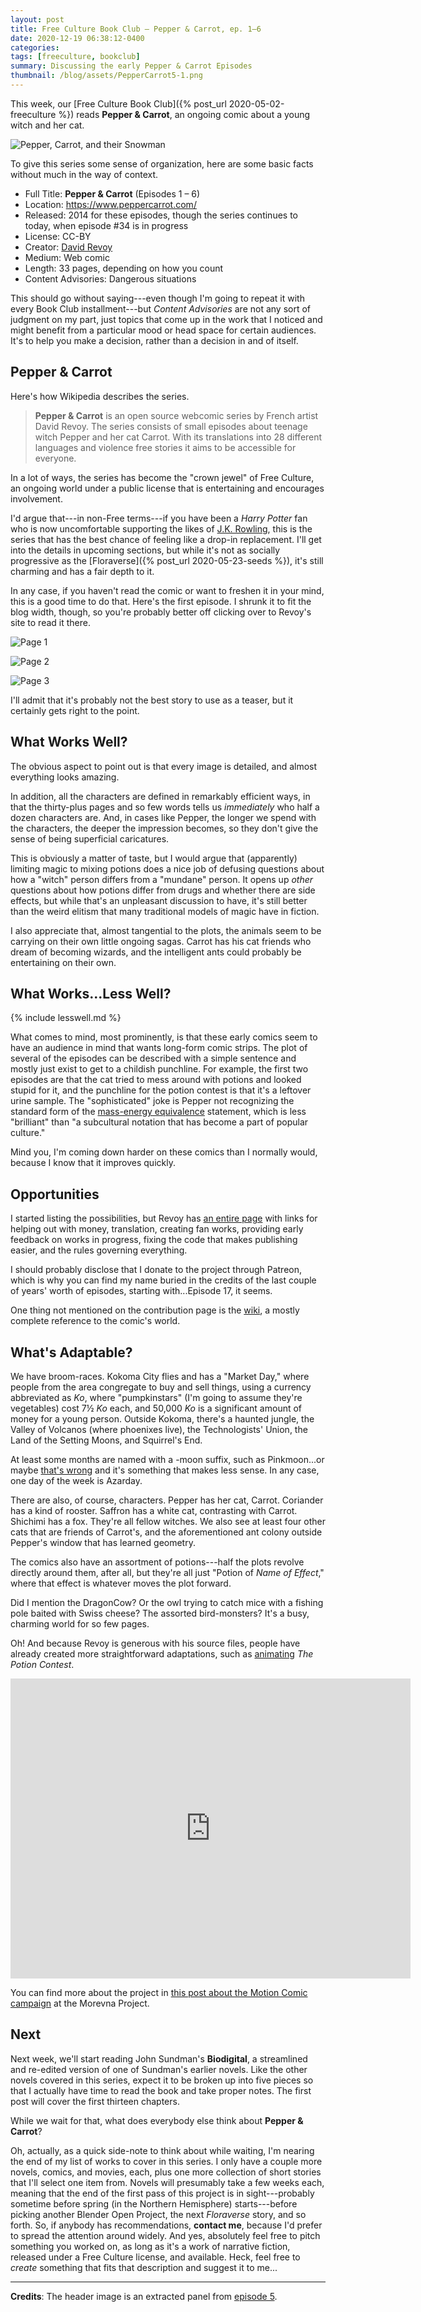 ```yaml
---
layout: post
title: Free Culture Book Club — Pepper & Carrot, ep. 1–6
date: 2020-12-19 06:38:12-0400
categories:
tags: [freeculture, bookclub]
summary: Discussing the early Pepper & Carrot Episodes
thumbnail: /blog/assets/PepperCarrot5-1.png
---
```


This week, our [Free Culture Book Club]({% post_url 2020-05-02-freeculture %}) reads **Pepper & Carrot**, an ongoing comic about a young witch and her cat.

![Pepper, Carrot, and their Snowman](/blog/assets/PepperCarrot5-1.png "Pepper, Carrot, and their Snowman")

To give this series some sense of organization, here are some basic facts without much in the way of context.

 * Full Title:  **Pepper & Carrot** (Episodes 1 – 6)
 * Location:  <https://www.peppercarrot.com/>
 * Released:  2014 for these episodes, though the series continues to today, when episode #34 is in progress
 * License:  CC-BY
 * Creator:  [David Revoy](https://www.davidrevoy.com/)
 * Medium:  Web comic
 * Length:  33 pages, depending on how you count
 * Content Advisories:  Dangerous situations

This should go without saying---even though I'm going to repeat it with every Book Club installment---but *Content Advisories* are not any sort of judgment on my part, just topics that come up in the work that I noticed and might benefit from a particular mood or head space for certain audiences.  It's to help you make a decision, rather than a decision in and of itself.

## Pepper & Carrot

Here's how Wikipedia describes the series.

 > **Pepper & Carrot** is an open source webcomic series by French artist David Revoy. The series consists of small episodes about teenage witch Pepper and her cat Carrot. With its translations into 28 different languages and violence free stories it aims to be accessible for everyone.

In a lot of ways, the series has become the "crown jewel" of Free Culture, an ongoing world under a public license that is entertaining and encourages involvement.

I'd argue that---in non-Free terms---if you have been a *Harry Potter* fan who is now uncomfortable supporting the likes of [J.K. Rowling](https://en.wikipedia.org/wiki/Politics_of_J._K._Rowling#Transgender_people), this is the series that has the best chance of feeling like a drop-in replacement.  I'll get into the details in upcoming sections, but while it's not as socially progressive as the [Floraverse]({% post_url 2020-05-23-seeds %}), it's still charming and has a fair depth to it.

In any case, if you haven't read the comic or want to freshen it in your mind, this is a good time to do that.  Here's the first episode.  I shrunk it to fit the blog width, though, so you're probably better off clicking over to Revoy's site to read it there.

![Page 1](/blog/assets/en_Pepper-and-Carrot_by-David-Revoy_E01P01.png "Page 1")

![Page 2](/blog/assets/en_Pepper-and-Carrot_by-David-Revoy_E01P02.png "Page 2")

![Page 3](/blog/assets/en_Pepper-and-Carrot_by-David-Revoy_E01P03.png "Page 3")

I'll admit that it's probably not the best story to use as a teaser, but it certainly gets right to the point.

## What Works Well?

The obvious aspect to point out is that every image is detailed, and almost everything looks amazing.

In addition, all the characters are defined in remarkably efficient ways, in that the thirty-plus pages and so few words tells us *immediately* who half a dozen characters are.  And, in cases like Pepper, the longer we spend with the characters, the deeper the impression becomes, so they don't give the sense of being superficial caricatures.

This is obviously a matter of taste, but I would argue that (apparently) limiting magic to mixing potions does a nice job of defusing questions about how a "witch" person differs from a "mundane" person.  It opens up *other* questions about how potions differ from drugs and whether there are side effects, but while that's an unpleasant discussion to have, it's still better than the weird elitism that many traditional models of magic have in fiction.

I also appreciate that, almost tangential to the plots, the animals seem to be carrying on their own little ongoing sagas.  Carrot has his cat friends who dream of becoming wizards, and the intelligent ants could probably be entertaining on their own.

## What Works...Less Well?

{% include lesswell.md %}

What comes to mind, most prominently, is that these early comics seem to have an audience in mind that wants long-form comic strips.  The plot of several of the episodes can be described with a simple sentence and mostly just exist to get to a childish punchline.  For example, the first two episodes are that the cat tried to mess around with potions and looked stupid for it, and the punchline for the potion contest is that it's a leftover urine sample.  The "sophisticated" joke is Pepper not recognizing the standard form of the [mass-energy equivalence](https://en.wikipedia.org/wiki/Mass%E2%80%93energy_equivalence) statement, which is less "brilliant" than "a subcultural notation that has become a part of popular culture."

Mind you, I'm coming down harder on these comics than I normally would, because I know that it improves quickly.

## Opportunities

I started listing the possibilities, but Revoy has [an entire page](https://www.peppercarrot.com/en/static4/contribute) with links for helping out with money, translation, creating fan works, providing early feedback on works in progress, fixing the code that makes publishing easier, and the rules governing everything.

I should probably disclose that I donate to the project through Patreon, which is why you can find my name buried in the credits of the last couple of years' worth of episodes, starting with...Episode 17, it seems.

One thing not mentioned on the contribution page is the [wiki](https://www.peppercarrot.com/en/static8/wiki), a mostly complete reference to the comic's world.

## What's Adaptable?

We have broom-races.  Kokoma City flies and has a "Market Day," where people from the area congregate to buy and sell things, using a currency abbreviated as *Ko*, where "pumpkinstars" (I'm going to assume they're vegetables) cost 7½ *Ko* each, and 50,000 *Ko* is a significant amount of money for a young person.  Outside Kokoma, there's a haunted jungle, the Valley of Volcanos (where phoenixes live), the Technologists' Union, the Land of the Setting Moons, and Squirrel's End.

At least some months are named with a -moon suffix, such as Pinkmoon...or maybe [that's wrong](https://www.peppercarrot.com/en/static8/wiki&page=Time-system) and it's something that makes less sense.  In any case, one day of the week is Azarday.

There are also, of course, characters.  Pepper has her cat, Carrot.  Coriander has a kind of rooster.  Saffron has a white cat, contrasting with Carrot.  Shichimi has a fox.  They're all fellow witches.  We also see at least four other cats that are friends of Carrot's, and the aforementioned ant colony outside Pepper's window that has learned geometry.

The comics also have an assortment of potions---half the plots revolve directly around them, after all, but they're all just "Potion of *Name of Effect*," where that effect is whatever moves the plot forward.

Did I mention the DragonCow?  Or the owl trying to catch mice with a fishing pole baited with Swiss cheese?  The assorted bird-monsters?  It's a busy, charming world for so few pages.

Oh!  And because Revoy is generous with his source files, people have already created more straightforward adaptations, such as [animating](https://morevnaproject.org/pepper-and-carrot/episode-6/) *The Potion Contest*.

<iframe
  src="https://archive.org/embed/pepper-and-carrot-ep6-v1"
  width="640"
  height="480"
  frameborder="0"
  webkitallowfullscreen="true"
  mozallowfullscreen="true"
  allowfullscreen
>
</iframe>

You can find more about the project in [this post about the Motion Comic campaign](https://morevnaproject.org/pepper-and-carrot/episode-6/) at the Morevna Project.

## Next

Next week, we'll start reading John Sundman's **Biodigital**, a streamlined and re-edited version of one of Sundman's earlier novels.  Like the other novels covered in this series, expect it to be broken up into five pieces so that I actually have time to read the book and take proper notes.  The first post will cover the first thirteen chapters.

While we wait for that, what does everybody else think about **Pepper & Carrot**?

Oh, actually, as a quick side-note to think about while waiting, I'm nearing the end of my list of works to cover in this series.  I only have a couple more novels, comics, and movies, each, plus one more collection of short stories that I'll select one item from.  Novels will presumably take a few weeks each, meaning that the end of the first pass of this project is in sight---probably sometime before spring (in the Northern Hemisphere) starts---before picking another Blender Open Project, the next *Floraverse* story, and so forth.  So, if anybody has recommendations, **contact me**, because I'd prefer to spread the attention around widely.  And yes, absolutely feel free to pitch something you worked on, as long as it's a work of narrative fiction, released under a Free Culture license, and available.  Heck, feel free to *create* something that fits that description and suggest it to me...

* * *

**Credits**:  The header image is an extracted panel from [episode 5](https://www.peppercarrot.com/en/article244/special-holiday-episode).
